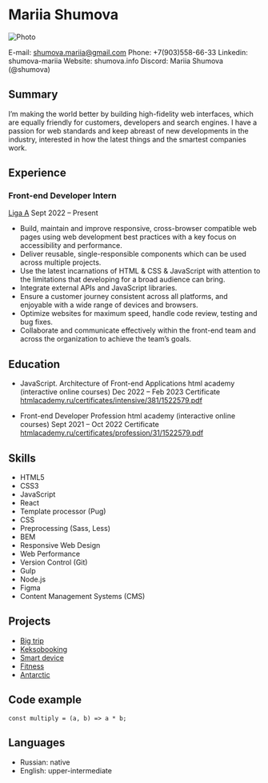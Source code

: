# Mariia Shumova

![Photo](https://avatars.githubusercontent.com/u/86308130)

E-mail: shumova.mariia@gmail.com
Phone: +7(903)558-66-33
Linkedin: shumova-mariia
Website: shumova.info
Discord: Mariia Shumova (@shumova)

## Summary

I’m making the world better by building high-fidelity web interfaces, which are equally
friendly for customers, developers and search engines. I have a passion for web
standards and keep abreast of new developments in the industry, interested in how the
latest things and the smartest companies work.

## Experience

### Front-end Developer Intern

[Liga A](https://ligaa.agency/)
Sept 2022 – Present
* Build, maintain and improve responsive, cross-browser compatible web pages
using web development best practices with a key focus on accessibility and
performance.
* Deliver reusable, single-responsible components which can be used across
multiple projects.
* Use the latest incarnations of HTML & CSS & JavaScript with attention to the
limitations that developing for a broad audience can bring.
* Integrate external APIs and JavaScript libraries.
* Ensure a customer journey consistent across all platforms, and enjoyable with a
wide range of devices and browsers.
* Optimize websites for maximum speed, handle code review, testing and bug
fixes.
* Collaborate and communicate effectively within the front-end team and across
the organization to achieve the team’s goals.

## Education

* JavaScript. Architecture of Front-end Applications html academy (interactive online courses)
	Dec 2022 – Feb 2023
	Certificate [htmlacademy.ru/certificates/intensive/381/1522579.pdf](https://assets.htmlacademy.ru/certificates/intensive/381/1522579.pdf)

* Front-end Developer Profession html academy (interactive online courses)
  Sept 2021 – Oct 2022
	Certificate [htmlacademy.ru/certificates/profession/31/1522579.pdf](https://assets.htmlacademy.ru/certificates/profession/31/1522579.pdf)

## Skills

* HTML5 
* CSS3 
* JavaScript 
* React 
* Template processor (Pug) 
* CSS
* Preprocessing (Sass, Less) 
* BEM 
* Responsive Web Design 
* Web Performance
* Version Control (Git)
* Gulp 
* Node.js 
* Figma 
* Content Management Systems (CMS)

## Projects

* [Big trip](https://github.com/shumova/1522579-big-trip-simple-19)
* [Keksobooking](https://github.com/shumova/keksobooking)
* [Smart device](https://github.com/shumova/smart-device)
* [Fitness](https://github.com/shumova/fitness)
* [Antarctic](https://github.com/shumova/antarctic)

## Code example

```
const multiply = (a, b) => a * b;
```

## Languages

* Russian: native
* English: upper-intermediate
